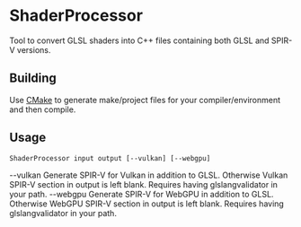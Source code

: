# ShaderProcessor
Tool to convert GLSL shaders into C++ files containing both GLSL and SPIR-V versions.

## Building
Use [CMake](http://www.cmake.org/) to generate make/project files for your compiler/environment and then compile.

## Usage
    ShaderProcessor input output [--vulkan] [--webgpu]

--vulkan Generate SPIR-V for Vulkan in addition to GLSL. Otherwise Vulkan SPIR-V section in output is left blank. Requires having glslangvalidator in your path.
--webgpu Generate SPIR-V for WebGPU in addition to GLSL. Otherwise WebGPU SPIR-V section in output is left blank. Requires having glslangvalidator in your path.